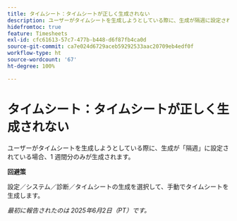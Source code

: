 ```yaml
---
title: タイムシート：タイムシートが正しく生成されない
description: ユーザーがタイムシートを生成しようとしている際に、生成が隔週に設定されている場合、1 週間分のみが生成されます。
hidefromtoc: true
feature: Timesheets
exl-id: cfc61613-57c7-477b-b448-d6f87fb4ca0d
source-git-commit: ca7e024d6729aceb59292533aac20709eb4edf0f
workflow-type: ht
source-wordcount: '67'
ht-degree: 100%

---
```


# タイムシート：タイムシートが正しく生成されない

ユーザーがタイムシートを生成しようとしている際に、生成が「隔週」に設定されている場合、1 週間分のみが生成されます。

**回避策**

設定／システム／診断／タイムシートの生成を選択して、手動でタイムシートを生成します。

_最初に報告されたのは 2025年6月2日（PT）です。_
